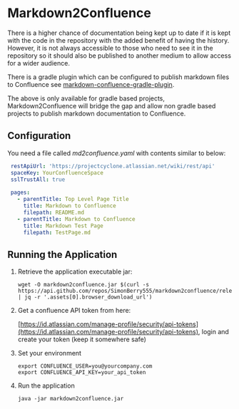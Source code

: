 # Markdown2Confluence

There is a higher chance of documentation being kept up to date if it is kept with the code in the 
repository with the added benefit of having the history. However, it is not always accessible to those who need
to see it in the repository so it should also be published to another medium to allow access for a wider audience.

There is a gradle plugin which can be configured to publish markdown files to Confluence see
 [markdown-confluence-gradle-plugin](https://github.com/qwazer/markdown-confluence-gradle-plugin). 

The above is only available for gradle based projects, Markdown2Confluence will bridge the gap and allow non gradle based projects to
publish markdown documentation to Confluence.

## Configuration

You need a file called _md2confluence.yaml_ with contents similar to below:

```yaml
 restApiUrl: 'https://projectcyclone.atlassian.net/wiki/rest/api'
 spaceKey: YourConfluenceSpace
 sslTrustAll: true
 
 pages:
   - parentTitle: Top Level Page Title
     title: Markdown to Confluence
     filepath: README.md
   - parentTitle: Markdown to Confluence
     title: Markdown Test Page
     filepath: TestPage.md
```

## Running the Application

1. Retrieve the application executable jar:
    
    ```shell script
   wget -O markdown2confluence.jar $(curl -s https://api.github.com/repos/SimonBerry555/markdown2confluence/releases/latest | jq -r '.assets[0].browser_download_url')
    ```

1. Get a confluence API token from here: 
    
    [https://id.atlassian.com/manage-profile/security/api-tokens](https://id.atlassian.com/manage-profile/security/api-tokens), login and create your token (keep it somewhere safe)
    
1. Set your environment

    ```shell script
    export CONFLUENCE_USER=you@yourcompany.com
    export CONFLUENCE_API_KEY=your_api_token
    ```

1. Run the application

    ```shell script
    java -jar markdown2confluence.jar
    ```